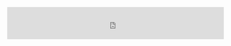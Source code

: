 <iframe width="100%" height="75em" src="https://www.youtube.com/embed/c-ImgU1E91g?controls=0&loop=1" frameborder="0"/>

<img src="Wolf Antler Principle.png" height="220em" style="float:right;margin-left:0.5em"/>Welcome to Contention of Principles. In this fantasy setting, the world is not dominated by a unified, monolithic humanity. Instead, humanity is thinly spread, living as tribes occupying mere villages and hamlets. What keeps humanity so constrained is the Principles, supernatural beings of world-shaping influence. Words like spirits, beasts, and gods may paint a rough draft of their nature. Their appearances, abilities, and temperaments are varied, but some things are certain. They roam the wild. They are powerful. They are capricious.

Opinions on the Principles may range from hate to apathy to reverence. The primary strategy for preventing Principle catastrophes is avoidance; settling where Principles are not or where the geography keeps them away. Some tribes resist the Principles in a more martial manner. It is also common belief that the Shafolk, the isolationist tribes, do anything from making deals with the Principles to living as subjects to them.
<img src="Large Humanoid Principles.png" height="220em" style="display:block;margin:auto"/>
<img src="Village.png" height="220em" style="float:left;margin-right:0.5em;"/>The setting may be described as low fantasy; the magic and supernatural of the setting comes from the Principles and is typically an intrusion on "normal" life. What life is normally like to each tribe is varied. At their most developed, tribal life may look similar to that of the more rural communities expected from the amalgam of antiquity ubiquitous in the sword and sorcery genre (think Conan the Barbarian, Skyrim, and the Princess Bride).

The setting explores themes of environmentalism, tradition, and the role of humanity. The narrative will also explore other themes that are more universal to the human experience.
<img src="Desert Principle.png" height="220em" style="display:block;margin:auto"/>
The tone is somewhat dark. Optimism is an uphill battle for all characters. Violence and other misfortunes will occur and will be given due weight (but never gratuitously). We will discuss particular boundaries among all players in our zeroth session with options for greater privacy.
<img src="Snow Principles.jpg" height="220em" style="display:block;margin:auto"/>

<img src="Player Character 1.png" height="260em" style="float:left;margin-right:0.5em"/><img src="Player Character 2.png" height="260em" style="float:right;margin-left:0.5em"/>Players will be playing characters that are less exceptional than the heroes or adventurers found in other RPGs. Additionally, player characters will not begin as the most virtuous by our standards and explicitly will begin with personal flaws. Character Creation will be guided during our zeroth session. Players will not be expected to be "good" with game mechanics in order to succeed or to perform at the table as an actor would. As a game that is more serious in tone, I would only ask you inhabit your role to your utmost as I do my best to provide an environment and game that is conducive to that!

<img src="Player Characters.png" height="220em" style="float:right;margin-left:0.5em"/>The narrative begins with the player characters answering a village's summons to address a Principle threat. It will continue along a determined throughline, forming the skeleton of the game.  The story - what is unique to the player characters and exists as determined by the players via play - will be the meat of the game, cannot be predetermined, and I can form no tactics to drive it until I meet your characters!

The rpg will use a modified version of Symbaroum as its mechanics system. It's a straightforward roll-under d20 system. You will not be expected to have prior rules knowledge or to bring your own materials, though you are welcome to bring any d20s you have. The Principles and the setting are inspired by Princess Mononoke, Astrea: Six-Sided Oracles, and various folklores.

<div style="display:flex;justify-content:center;"><img src="Swamp Adventure.png" height="220em" style="margin:0 0.5em"/><img src="Slain Principle.png" height="220em" style="margin:0 0.5em"/><img src="Spider Principle.png" height="220em" style="margin:0 0.5em"/></div>